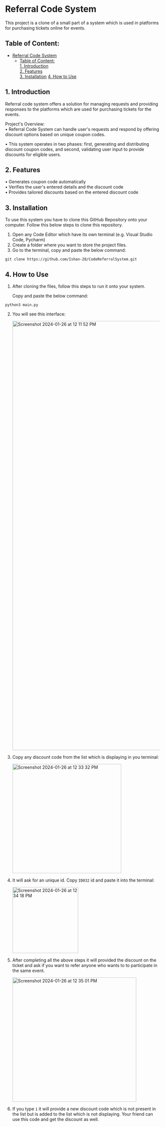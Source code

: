 # Referral Code System
This project is a clone of a small part of a system which is used in platforms for purchasing tickets online for events.

## Table of Content:

- [Referral Code System](#referral-code-system)
  - [Table of Content:](#table-of-content)  
    [1. Introduction](#1-introduction)  
    [2. Features](#2-features)  
    [3. Installation](#3-installation)
    [4. How to Use](#4-how-to-use)  

## 1. Introduction
Referral code system offers a solution for managing requests and providing responses to the platforms which are used for purchasing tickets for the events.  

Project's Overview:  
  • Referral Code System can handle user's requests and respond by offering discount options based on unique coupon codes. 

  • This system operates in two phases: first, generating and distributing discount coupon codes, and second, validating user input to provide discounts for eligible users.


## 2. Features
• Generates coupon code automatically  
• Verifies the user's entered details and the discount code  
• Provides tailored discounts based on the entered discount code  

## 3. Installation
To use this system you have to clone this GitHub Repository onto your computer. Follow this below steps to clone this repository.

1. Open any Code Editor which have its own terminal (e.g. Visual Studio Code, Pycharm)
2. Create a folder where you want to store the project files.
3. Go to the terminal, copy and paste the below command:  
```
git clone https://github.com/Ishan-28/CodeReferralSystem.git
```

## 4. How to Use

1. After cloning the files, follow this steps to run it onto your system.

   Copy and paste the below command:
```
python3 main.py
```
2. You will see this interface:

      <img width="1391" alt="Screenshot 2024-01-26 at 12 11 52 PM" src="https://github.com/Ishan-28/CodeReferralSystem/assets/145470785/94cb388f-bedb-4913-bb0d-3868fee821fc">

3. Copy any discount code from the list which is displaying in you terminal:

    <img width="354" alt="Screenshot 2024-01-26 at 12 33 32 PM" src="https://github.com/Ishan-28/CodeReferralSystem/assets/145470785/39610ed2-7934-422e-b033-3364b4296453">

4. It will ask for an unique id. Copy ```ID032``` id and paste it into the terminal:

    <img width="214" alt="Screenshot 2024-01-26 at 12 34 18 PM" src="https://github.com/Ishan-28/CodeReferralSystem/assets/145470785/765d3a39-f3a4-43fa-a5a4-212f19312eaf">


5. After completing all the above steps it will provided the discount on the ticket and ask if you want to refer anyone who wants to to participate in the same event.

    <img width="403" alt="Screenshot 2024-01-26 at 12 35 01 PM" src="https://github.com/Ishan-28/CodeReferralSystem/assets/145470785/eb653e11-5144-49e6-82b8-84870399bfd4">

6. If you type ```1``` it will provide a new discount code which is not present in the list but is added to the list which is not displaying.
Your friend can use this code and get the discount as well.
